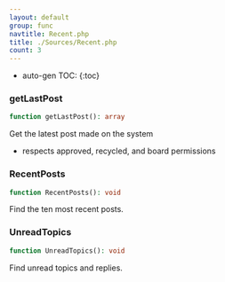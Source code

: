 ```yaml
---
layout: default
group: func
navtitle: Recent.php
title: ./Sources/Recent.php
count: 3
---
```

* auto-gen TOC:
{:toc}
### getLastPost

```php
function getLastPost(): array
```
Get the latest post made on the system

- respects approved, recycled, and board permissions

### RecentPosts

```php
function RecentPosts(): void
```
Find the ten most recent posts.



### UnreadTopics

```php
function UnreadTopics(): void
```
Find unread topics and replies.




